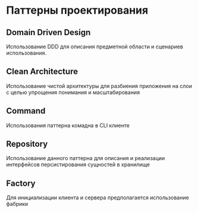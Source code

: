 # Паттерны проектирования

## Domain Driven Design
Использование DDD для описания предметной области и сценариев использования.

## Clean Architecture
Использование чистой архитектуры для разбиения приложения на слои с целью упрощения понимания и масштабирования

## Command
Использования паттерна комадна в CLI клиенте

## Repository
Использование данного паттерна для описания и реализации интерфейсов персистирования сущностей в хранилище

## Factory
Для инициализации клиента и сервера предполагается использование фабрики
